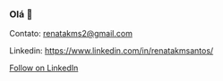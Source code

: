 ### Olá 👋




Contato: renatakms2@gmail.com

Linkedin: https://www.linkedin.com/in/renatakmsantos/



<a class="libutton" href="https://www.linkedin.com/comm/mynetwork/discovery-see-all?usecase=PEOPLE_FOLLOWS&followMember=renatakmsantos" target="_blank">Follow on LinkedIn</a>
